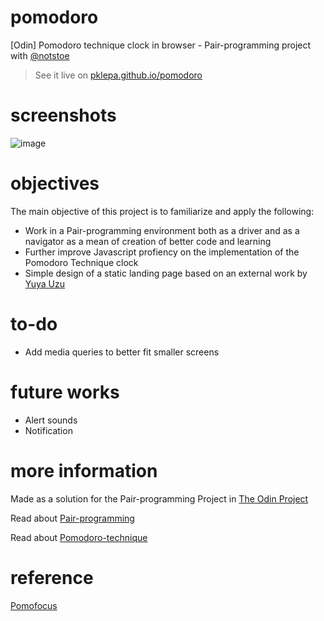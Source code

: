 # pomodoro
[Odin] Pomodoro technique clock in browser - Pair-programming project with [@notstoe](https://github.com/notstoe)

> See it live on [pklepa.github.io/pomodoro](https://pklepa.github.io/pomodoro/)

# screenshots
![image](https://user-images.githubusercontent.com/22618438/102665235-5dc6ec80-417c-11eb-81dc-3081f4656bdc.png)

# objectives
The main objective of this project is to familiarize and apply the following:
- Work in a Pair-programming environment both as a driver and as a navigator as a mean of creation of better code and learning
- Further improve Javascript profiency on the implementation of the Pomodoro Technique clock
- Simple design of a static landing page based on an external work by [Yuya Uzu](https://uzu.works/)

# to-do
- Add media queries to better fit smaller screens


# future works
- Alert sounds
- Notification

# more information
Made as a solution for the Pair-programming Project in [The Odin Project](https://github.com/TheOdinProject/curriculum/tree/master/web_development_101/archive/pair_programming)

Read about [Pair-programming](https://techcrunch.com/2012/03/17/pair-programming-considered-extremely-beneficial/)

Read about [Pomodoro-technique](https://en.wikipedia.org/wiki/Pomodoro_Technique)

# reference
[Pomofocus](https://pomofocus.io)
